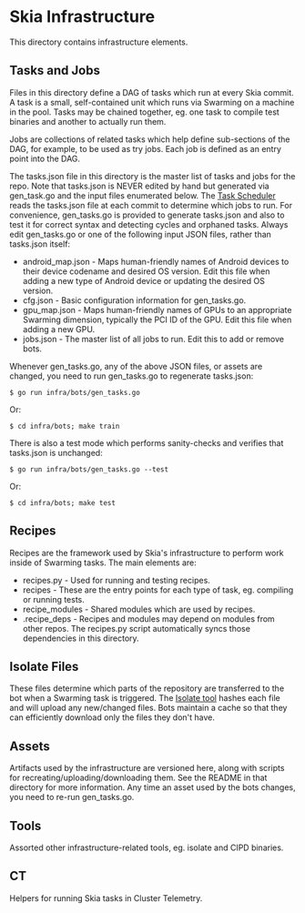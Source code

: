Skia Infrastructure
===================

This directory contains infrastructure elements.


Tasks and Jobs
--------------

Files in this directory define a DAG of tasks which run at every Skia commit. A
task is a small, self-contained unit which runs via Swarming on a machine in the
pool. Tasks may be chained together, eg. one task to compile test binaries and
another to actually run them.

Jobs are collections of related tasks which help define sub-sections of the DAG,
for example, to be used as try jobs. Each job is defined as an entry point into
the DAG.

The tasks.json file in this directory is the master list of tasks and jobs for
the repo. Note that tasks.json is NEVER edited by hand but generated via
gen_task.go and the input files enumerated below. The
[Task Scheduler](https://skia.googlesource.com/buildbot/+/master/task_scheduler/README.md)
reads the tasks.json file at each commit to determine which jobs to run. For
convenience, gen_tasks.go is provided to generate tasks.json and also to test it
for correct syntax and detecting cycles and orphaned tasks. Always edit
gen_tasks.go or one of the following input JSON files, rather than tasks.json
itself:

  * android_map.json - Maps human-friendly names of Android devices to their
      device codename and desired OS version. Edit this file when adding a new
      type of Android device or updating the desired OS version.
  * cfg.json - Basic configuration information for gen_tasks.go.
  * gpu_map.json - Maps human-friendly names of GPUs to an appropriate Swarming
      dimension, typically the PCI ID of the GPU. Edit this file when adding a
      new GPU.
  * jobs.json - The master list of all jobs to run. Edit this to add or remove
      bots.

Whenever gen_tasks.go, any of the above JSON files, or assets are changed, you
need to run gen_tasks.go to regenerate tasks.json:

	$ go run infra/bots/gen_tasks.go

Or:

	$ cd infra/bots; make train

There is also a test mode which performs sanity-checks and verifies that
tasks.json is unchanged:

	$ go run infra/bots/gen_tasks.go --test

Or:

	$ cd infra/bots; make test


Recipes
-------

Recipes are the framework used by Skia's infrastructure to perform work inside
of Swarming tasks. The main elements are:

  * recipes.py - Used for running and testing recipes.
  * recipes - These are the entry points for each type of task, eg. compiling
      or running tests.
  * recipe_modules - Shared modules which are used by recipes.
  * .recipe_deps - Recipes and modules may depend on modules from other repos.
      The recipes.py script automatically syncs those dependencies in this
      directory.


Isolate Files
-------------

These files determine which parts of the repository are transferred to the bot
when a Swarming task is triggered. The
[Isolate tool](https://github.com/luci/luci-py/tree/master/appengine/isolate/doc)
hashes each file and will upload any new/changed files. Bots maintain a cache so
that they can efficiently download only the files they don't have.


Assets
------

Artifacts used by the infrastructure are versioned here, along with scripts for
recreating/uploading/downloading them. See the README in that directory for more
information. Any time an asset used by the bots changes, you need to re-run
gen_tasks.go.


Tools
-----

Assorted other infrastructure-related tools, eg. isolate and CIPD binaries.


CT
--

Helpers for running Skia tasks in Cluster Telemetry.

